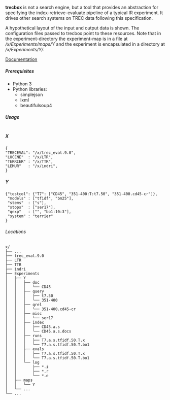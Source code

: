 **trecbox** is not a search engine, but a tool that provides an
abstraction for specifying the index-retrieve-evaluate pipeline of a
typical IR experiment. It drives other search systems on TREC data
following this specification.

A hypothetical layout of the input and output data is shown. The
configuration files passed to trecbox point to these resources. Note
that in the experiment-directory the experiment-map is in a file at
*/x/Experiments/maps/Y* and the experiment is encapsulated in a
directory at */x/Experiments/Y/*.

[Documentation][trb]

##### Prerequisites

+ Python 3
+ Python libraries:
  - simplejson
  - lxml
  - beautifulsoup4

##### Usage

```python trecbox.py X Y
```

##### X

```
{
"TRECEVAL": "/x/trec_eval.9.0",
"LUCENE"  : "/x/LTR",
"TERRIER" : "/x/TTR",
"LEMUR"   : "/x/indri",
}
```

##### Y

```
{"testcol": {"T7": ["CD45", "351-400:T:t7.50", "351-400.cd45-cr"]},
 "models" : ["tfidf", "bm25"],
 "stems"  : ["s"],
 "stops"  : ["ser17"],
 "qexp"   : ["", "bo1:10:3"],
 "system" : "terrier"
}
```

###### Locations

```
x/
├── ...
├── trec_eval.9.0
├── LTR
├── TTR
├── indri
├── Experiments
│   ├── Y
│   │   ├── doc
│   │   │   └── CD45
│   │   ├── query
│   │   │   ├── t7.50
│   │   │   └── 351-400
│   │   ├── qrel
│   │   │   └── 351-400.cd45-cr
│   │   ├── misc
│   │   │   └── ser17
│   │   ├── index
│   │   │   ├── CD45.a.s
│   │   │   └── CD45.a.s.docs
│   │   ├── runs
│   │   │   ├── T7.a.s.tfidf.50.T.x
│   │   │   └── T7.a.s.tfidf.50.T.bo1
│   │   ├── evals
│   │   │   ├── T7.a.s.tfidf.50.T.x
│   │   │   └── T7.a.s.tfidf.50.T.bo1
│   │   └── log
│   │       ├── *.i
│   │       ├── *.r
│   │       └── *.e
│   ├── maps
│   │   └── Y
│   └── ...
└── ...
```

[trb]: http://kak.tx0.org/IR/trecbox
